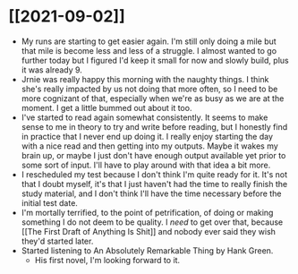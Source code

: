# [[2021-09-02]]

- My runs are starting to get easier again. I'm still only doing a mile but that mile is become less and less of a struggle. I almost wanted to go further today but I figured I'd keep it small for now and slowly build, plus it was already 9.
- Jrnie was really happy this morning with the naughty things. I think she's really impacted by us not doing that more often, so I need to be more cognizant of that, especially when we're as busy as we are at the moment. I get a little bummed out about it too.
- I've started to read again somewhat consistently. It seems to make sense to me in theory to try and write before reading, but I honestly find in practice that I never end up doing it. I really enjoy starting the day with a nice read and then getting into my outputs. Maybe it wakes my brain up, or maybe I just don't have enough output available yet prior to some sort of input. I'll have to play around with that idea a bit more.
- I rescheduled my test because I don't think I'm quite ready for it. It's not that I doubt myself, it's that I just haven't had the time to really finish the study material, and I don't think I'll have the time necessary before the initial test date.
- I'm mortally terrified, to the point of petrification, of doing or making something I do not deem to be quality. I *need* to get over that, because [[The First Draft of Anything Is Shit]] and nobody ever said they wish they'd started later.
- Started listening to An Absolutely Remarkable Thing by Hank Green.
	- His first novel, I'm looking forward to it.
